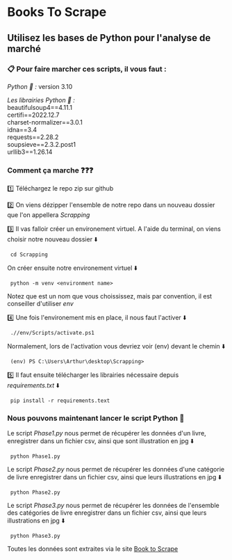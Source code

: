 # Books To Scrape
## Utilisez les bases de Python pour l'analyse de marché

### :clipboard: Pour faire marcher ces scripts, il vous faut :

*_Python :snake: :_* version 3.10

*_Les librairies Python  :closed_book: :_*  
    beautifulsoup4==4.11.1  
    certifi==2022.12.7  
    charset-normalizer==3.0.1  
    idna==3.4  
    requests==2.28.2  
    soupsieve==2.3.2.post1  
    urllib3==1.26.14  

### Comment ça marche :question::question::question:

 :one:  Téléchargez le repo zip sur github  

 :two:  On viens dézipper l'ensemble de notre repo dans un nouveau dossier que l'on appellera *_Scrapping_*  

 :three:  Il vas falloir créer un environement virtuel. A l'aide du terminal, on viens choisir notre nouveau dossier :arrow_down:  
```
 cd Scrapping

```
On créer ensuite notre environement virtuel :arrow_down:
```
 python -m venv <environment name>

```
Notez que <environment name>  est un nom que vous choississez, mais par convention, il est conseiller d'utiliser *_env_*  

:four: Une fois l'environement mis en place, il nous faut l'activer :arrow_down:
```
 .//env/Scripts/activate.ps1

```
Normalement, lors de l'activation vous devriez voir (env) devant le chemin :arrow_down:
```
 (env) PS C:\Users\Arthur\desktop\Scrapping>

```

:five: Il faut ensuite télécharger les librairies nécessaire depuis *requirements.txt* :arrow_down: 
```
 pip install -r requirements.text

```

### Nous pouvons maintenant lancer le script Python :rocket:  

Le script *Phase1.py* nous permet de récupérer les données d'un livre, enregistrer dans un fichier csv, ainsi que sont illustration en jpg :arrow_down:
```
 python Phase1.py

```

Le script *Phase2.py* nous permet de récupérer les données d'une catégorie de livre enregistrer dans un fichier csv, ainsi que leurs illustrations en jpg :arrow_down:
```
 python Phase2.py

```

Le script *Phase3.py* nous permet de récupérer les données de l'ensemble des catégories de livre enregistrer dans un fichier csv, ainsi que leurs illustrations en jpg :arrow_down:
```
 python Phase3.py

```

Toutes les données sont extraites via le site [Book to Scrape](http://books.toscrape.com/)